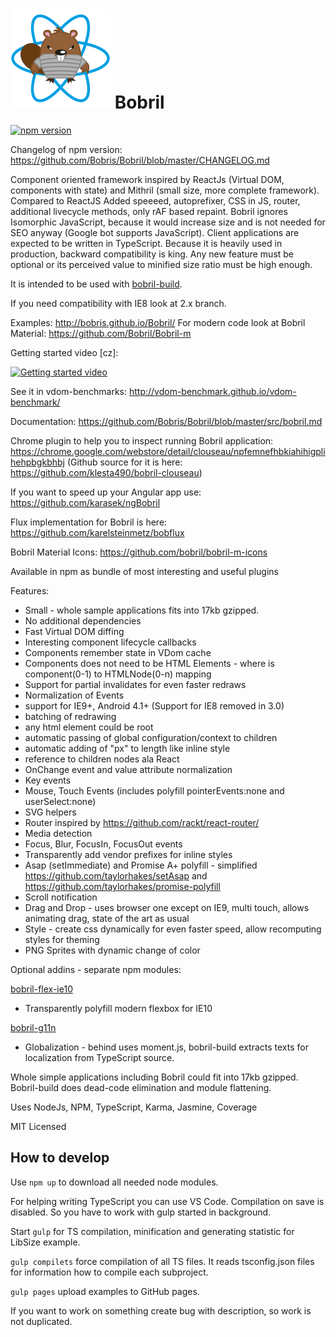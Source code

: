 ![Bobril Logo](https://raw.githubusercontent.com/Bobris/Bobril/master/logo.png)
Bobril
======

[![npm version](https://badge.fury.io/js/bobril.svg)](https://badge.fury.io/js/bobril)

Changelog of npm version: https://github.com/Bobris/Bobril/blob/master/CHANGELOG.md

Component oriented framework inspired by ReactJs (Virtual DOM, components with state) and Mithril (small size, more complete framework). Compared to ReactJS Added speeeed, autoprefixer, CSS in JS, router, additional livecycle methods, only rAF based repaint.
Bobril ignores Isomorphic JavaScript, because it would increase size and is not needed for SEO anyway (Google bot supports JavaScript). Client applications are expected to be written in TypeScript.
Because it is heavily used in production, backward compatibility is king. Any new feature must be optional or its perceived value to minified size ratio must be high enough.

It is intended to be used with [bobril-build](https://github.com/Bobris/bobril-build).

If you need compatibility with IE8 look at 2.x branch.

Examples: http://bobris.github.io/Bobril/
For modern code look at Bobril Material: https://github.com/Bobril/Bobril-m 

Getting started video [cz]: 

[![Getting started video](http://img.youtube.com/vi/iU8_5aKHURM/default.jpg)](http://www.youtube.com/watch?v=iU8_5aKHURM)

See it in vdom-benchmarks: http://vdom-benchmark.github.io/vdom-benchmark/

Documentation: https://github.com/Bobris/Bobril/blob/master/src/bobril.md

Chrome plugin to help you to inspect running Bobril application: https://chrome.google.com/webstore/detail/clouseau/npfemnefhbkiahihigplihehpbgkbhbj
(Github source for it is here: https://github.com/klesta490/bobril-clouseau)

If you want to speed up your Angular app use: https://github.com/karasek/ngBobril

Flux implementation for Bobril is here: https://github.com/karelsteinmetz/bobflux

Bobril Material Icons: https://github.com/bobril/bobril-m-icons

Available in npm as bundle of most interesting and useful plugins

Features:
- Small - whole sample applications fits into 17kb gzipped.
- No additional dependencies
- Fast Virtual DOM diffing
- Interesting component lifecycle callbacks
- Components remember state in VDom cache
- Components does not need to be HTML Elements - where is component(0-1) to HTMLNode(0-n) mapping
- Support for partial invalidates for even faster redraws
- Normalization of Events
- support for IE9+, Android 4.1+ (Support for IE8 removed in 3.0)
- batching of redrawing
- any html element could be root
- automatic passing of global configuration/context to children
- automatic adding of "px" to length like inline style
- reference to children nodes ala React
- OnChange event and value attribute normalization
- Key events
- Mouse, Touch Events (includes polyfill pointerEvents:none and userSelect:none)
- SVG helpers
- Router inspired by https://github.com/rackt/react-router/
- Media detection
- Focus, Blur, FocusIn, FocusOut events
- Transparently add vendor prefixes for inline styles
- Asap (setImmediate) and Promise A+ polyfill - simplified https://github.com/taylorhakes/setAsap and https://github.com/taylorhakes/promise-polyfill
- Scroll notification
- Drag and Drop - uses browser one except on IE9, multi touch, allows animating drag, state of the art as usual
- Style - create css dynamically for even faster speed, allow recomputing styles for theming
- PNG Sprites with dynamic change of color

Optional addins - separate npm modules:

[bobril-flex-ie10](https://github.com/Bobris/Bobril/tree/master/packageFlexIE10)
- Transparently polyfill modern flexbox for IE10

[bobril-g11n](https://github.com/Bobris/bobril-g11n)
- Globalization - behind uses moment.js, bobril-build extracts texts for localization from TypeScript source.


Whole simple applications including Bobril could fit into 17kb gzipped. Bobril-build does dead-code elimination and module flattening.

Uses NodeJs, NPM, TypeScript, Karma, Jasmine, Coverage

MIT Licensed


How to develop
--------------

Use `npm up` to download all needed node modules.

For helping writing TypeScript you can use VS Code. Compilation on save is disabled. So you have to work with gulp started in background.

Start `gulp` for TS compilation, minification and generating statistic for LibSize example.

`gulp compilets` force compilation of all TS files. It reads tsconfig.json files for information how to compile each subproject.

`gulp pages` upload examples to GitHub pages.

If you want to work on something create bug with description, so work is not duplicated.
